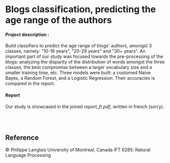 
# Blogs classification, predicting the age range of the authors

#### Project description :

Build classifiers to predict the age range of blogs' authors, amongst 3 classes, namely: "10-19 years", "20-29 years" and "30+ years".
An important part of our study was focused towards the pre-processing of the blogs: analyzing the disparity of the distribution of words amongst the three classes, the best compromise between a larger vocabulary size and a smaller training time, etc.
Three models were built: a customed Naïve Bayes, a Random Forest, and a Logistic Regression. Their accuracies is compared in the report.
<br/>
#### Report

Our study is showcased in the joined *report_fr.pdf*, written in french (sorry).

<br/>
<br/>

## Reference
© Philippe Langlais
University of Montreal, Canada
IFT 6285: Natural Language Processing


